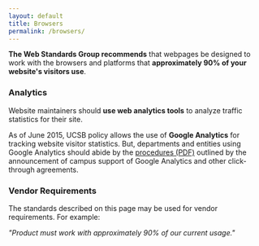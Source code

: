 ```yaml
---
layout: default
title: Browsers
permalink: /browsers/
---
```


**The Web Standards Group recommends** that webpages be designed to work with
the browsers and platforms that **approximately 90% of your website's visitors use**.

### Analytics

Website maintainers should **use web analytics tools** to analyze traffic
statistics for their site.

As of June 2015, UCSB policy allows the use of **Google Analytics** for tracking
website visitor statistics. But, departments and entities using Google
Analytics should abide by the [procedures (PDF)](http://www.policy.ucsb.edu/policies/advisory-docs/clickthrough-guide.pdf)
outlined by the announcement of campus support of Google Analytics and other
click-through agreements.

### Vendor Requirements

The standards described on this page may be used for vendor requirements.
For example:

*"Product must work with approximately 90% of our current usage."*
